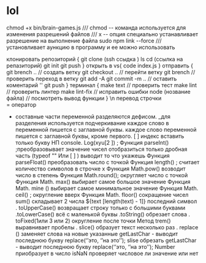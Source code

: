# lol
chmod +x bin/brain-games.js /// chmod -- команда используется для изменения разрешений файлов
                            /// x -- опция специально устанавливает разрешение на выполнение файла
sudo npm link --force   /// установливает аункцию в программу и ее можно использовать

клонировать репозиторий {
git clone (ssh ссыдка )
ls
cd (ссылка на репазиторий)
git init
git push
}
открыть в vs{
code index.js
}
отправить {
git brench .. // создать ветку
git checkout .. // перейти ветку
git brench // проверить переход в ветку
git add -A
git commit -m .. // оставить коментарий ''
git push
}
терминал {
make text // проверить тест
make lint // проверить линтер
make lint-fix // исправить ошибки
node (нозвание файла) // посмотреть вывод функции
}
\n перевод строчки  
= оператор  
- составные части переменной разделяются дефисом.
_для разделения используется подчеркивание
каждое слово в переменной пишется с заглавной буквы.
каждое слово переменной пишется с заглавной буквы, кроме первого. 
[ ] индекс вставить только букву 
НП console. Log(xyu[2 ]) ;
Функция parseInt() ;преобразовывает значение чисел отобразиться только дробная часть 
(typeof "" Или [ ] ) выводит то что укажешь 
Функция parseFloat() преобразовать число с точкой 
Функция length() ; считает количество символов в строчке х
Функция Math.pow() возводит число в степень 
Функция Math.round(); округляет число с точкой 
Функция Math. max() выбирает самое большое значение
Функция Math. mine () выбирает самое минимальное значение
Функция Math. ceil() ; округление вверх 
Функция Math. floor() сокращение чисел 
sum() складывает 2 числа 
${text [length(text) - 1]} последний символ 
. toUpperCase() возвращает строку только с большими буквами 
.toLowerCase() всё с маленькой буквы 
.toString() обрезает слова 
. toFixed(1или 3 или 2) округление после точки 
Метод trem() выравнивает пробелы 
. slice() образует текст несколько раз 
. replace () заменяет слова на новые указанные
  getLastChar - выводит последнюю букву
replace(‘’это, ‘’на это’’);
slise обрезать
getLastChar - выводит последнюю букву
replace(‘’это, ‘’на это’’);
Number приобразует в число
isNaN проверяет числовое ли значение или нет 
